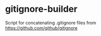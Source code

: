 gitignore-builder
=================

Script for concatenating .gitignore files from https://github.com/github/gitignore
